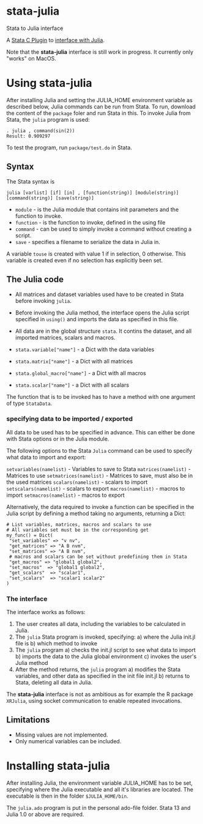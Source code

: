 # stata-julia
Stata to Julia interface

A [Stata C Plugin](https://www.stata.com/plugins/) to [interface with Julia](https://docs.julialang.org/en/stable/manual/embedding/#High-Level-Embedding-1).

Note that the __stata-julia__ interface is still work in progress. It currently only "works" on MacOS.

# Using stata-julia

After installing Julia and setting the JULIA_HOME environment variable as described below, Julia commands can be run from Stata. To run, download the content of the `package` foler and run Stata in this. To invoke Julia from Stata, the `julia` program is used:

```
. julia , command(sin(2))
Result: 0.909297
```

To test the program, run `package/test.do` in Stata.

## Syntax

The Stata syntax is

```
julia [varlist] [if] [in] , [function(string)] [module(string)] [command(string)] [save(string)]
```

* `module` - is the Julia module that contains init parameters and the function to invoke.
* `function` - is the function to invoke, defined in the using file
* `command` - can be used to simply invoke a command without creating a script.
* `save` - specifies a filename to serialize the data in Julia in.

A variable `touse` is created with value 1 if in selection, 0 otherwise. This variable is created even if no selection has explicitly been set.

## The Julia code

* All matrices and dataset variables used have to be created in Stata before invoking `julia`.
* Before invoking the Julia method, the interface opens the Julia script specified in `using()` and imports the data as specified in this file.
* All data are in the global structure `stata`. It contins the dataset, and all imported matrices, scalars and macros.

* `stata.variable["name"]` - a Dict with the data variables
* `stata.matrix["name"]` - a Dict with all matrices
* `stata.global_macro["name"]` - a Dict with all macros
* `stata.scalar["name"]` - a Dict with all scalars

The function that is to be invoked has to have a method with one argument of type `StataData`.

### specifying data to be imported / exported

All data to be used has to be specified in advance. This can either be done with Stata options or in the Julia module.

The following options to the Stata `Julia` command can be used to specify what data to import and export:

 `setvariables(namelist)` - Variables to save to Stata
 `matrices(namelist)` - Matrices to use
 `setmatrices(namelist)` - Matrices to save, must also be in the used matrices
 `scalars(namelist)` - scalars to import
 `setscalars(namelist)` - scalars to export
 `macros(namelist)` - macros to import
 `setmacros(namelist)` - macros to export
 
Alternatively, the data required to invoke a function can be specified in the Julia script by defining a method taking no arguments, returning a Dict:

```
# List variables, matrices, macros and scalars to use
# All variables set must be in the corresponding get
my_func() = Dict(
 "set_variables" => "v nv",
 "get_matrices" => "A B nvm",
 "set_matrices" => "A B nvm",
 # macros and scalars can be set without predefining them in Stata
 "get_macros" => "global1 global2",
 "set_macros"  => "global1 global2",
 "get_scalars"  => "scalar1",
 "set_scalars"  => "scalar1 scalar2"
)
```

### The interface

The interface works as follows:

1) The user creates all data, including the variables to be calculated in Julia.
2) The `julia` Stata program is invoked, specifying:
    a) where the Julia init.jl file is
    b) which method to invoke
3) The `julia` program
    a) checks the init.jl script to see what data to import
    b) imports the data to the Julia global environment
    c) invokes the user's Julia method
4) After the method returns, the `julia` program
    a) modifies the Stata variables, and other data as specified in the init file init.jl
    b) returns to Stata, deleting all data in Julia.

The __stata-julia__ interface is not as ambitious as for example the R package `XRJulia`, using socket communication to enable repeated invocations.

## Limitations

- Missing values are not implemented.
- Only numerical variables can be included.

# Installing stata-julia

After installing Julia, the environment variable JULIA_HOME has to be set, specifying where the Julia executable and all it's libraries are located. The executable is then in the folder `$JULIA_HOME/bin`.

The `julia.ado` program is put in the personal ado-file folder. Stata 13 and Julia 1.0 or above are required.
